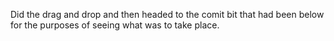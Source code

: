 Did the drag and drop and then headed to the comit bit that had been below for the purposes of seeing what was to take place.
